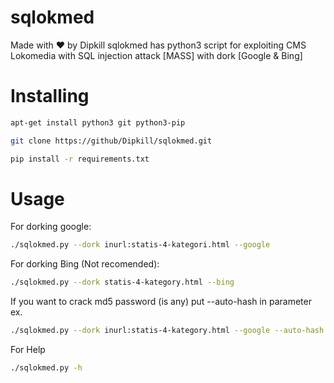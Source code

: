 # sqlokmed
Made with ♥ by Dipkill
sqlokmed has python3 script for exploiting CMS Lokomedia with SQL injection attack [MASS] with dork [Google & Bing]
# Installing
```bash
apt-get install python3 git python3-pip
```
```bash
git clone https://github/Dipkill/sqlokmed.git
```
``` bash
pip install -r requirements.txt
```
# Usage
For dorking google:
``` bash
./sqlokmed.py --dork inurl:statis-4-kategori.html --google
```

For dorking Bing (Not recomended):
``` bash
./sqlokmed.py --dork statis-4-kategory.html --bing
```

If you want to crack md5 password (is any) put --auto-hash in parameter ex.
``` bash
./sqlokmed.py --dork inurl:statis-4-kategory.html --google --auto-hash
```

For Help
```bash
./sqlokmed.py -h
```
